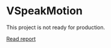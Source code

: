 # VSpeakMotion

This project is not ready for production.

[Read report](reports/2023-08-18_Progress_Report_3.pdf)
